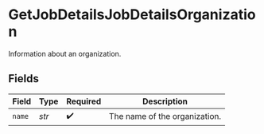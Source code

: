 # GetJobDetailsJobDetailsOrganization

Information about an organization.


## Fields

| Field                         | Type                          | Required                      | Description                   |
| ----------------------------- | ----------------------------- | ----------------------------- | ----------------------------- |
| `name`                        | *str*                         | :heavy_check_mark:            | The name of the organization. |